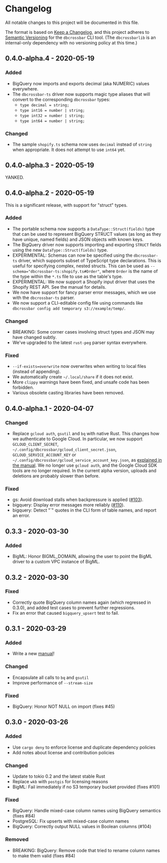 # Changelog

All notable changes to this project will be documented in this file.

The format is based on [Keep a Changelog](https://keepachangelog.com/en/1.0.0/), and this project adheres to [Semantic Versioning](https://semver.org/spec/v2.0.0.html) for the `dbcrossbar` CLI tool. (The `dbcrossbarlib` is an internal-only dependency with no versioning policy at this time.)

## 0.4.0-alpha.4 - 2020-05-19

### Added

- BigQuery now imports and exports decimal (aka NUMERIC) values everywhere.
- The `dbcrossbar-ts` driver now supports magic type aliases that will convert to the corresponding `dbcrossbar` types:
  - `type decimal = string;`
  - `type int16 = number | string;`
  - `type int32 = number | string;`
  - `type int64 = number | string;`

### Changed

- The sample `shopify.ts` schema now uses `decimal` instead of `string` when appropriate. It does not attempt to use `int64` yet.

## 0.4.0-alpha.3 - 2020-05-19

YANKED.

## 0.4.0-alpha.2 - 2020-05-19

This is a significant release, with support for "struct" types.

### Added

- The portable schema now supports a `DataType::Struct(fields)` type that can be used to represent BigQuery STRUCT values (as long as they have unique, named fields) and JSON objects with known keys.
- The BigQuery driver now supports importing and exporting `STRUCT` fields using the new `DataType::Struct(fields)` type.
- EXPERIMENTAL: Schemas can now be specified using the `dbcrossbar-ts` driver, which supports subset of TypeScript type declarations. This is useful for specifying complex, nested structs. This can be used as `--schema="dbcrossbar-ts:shopify.ts#Order"`, where `Order` is the name of the type within the `*.ts` file to use as the table's type.
- EXPERIMENTAL: We now support a Shopify input driver that uses the Shopify REST API. See the manual for details.
- We now have support for fancy parser error messages, which we use with the `dbcrossbar-ts` parser.
- We now support a CLI-editable config file using commands like `dbcrossbar config add temporary s3://example/temp/`.

### Changed

- BREAKING: Some corner cases involving struct types and JSON may have changed subtly.
- We've upgraded to the latest `rust-peg` parser syntax everywhere.

### Fixed

- `--if-exists=overwrite` now overwrites when writing to local files (instead of appending).
- We automatically create `~/.local/share` if it does not exist.
- More `clippy` warnings have been fixed, and unsafe code has been forbidden.
- Various obsolete casting libraries have been removed.

## 0.4.0-alpha.1 - 2020-04-07

### Changed

- Replace `gcloud auth`, `gsutil` and `bq` with native Rust. This changes how we authenticate to Google Cloud. In particular, we now support `GCLOUD_CLIENT_SECRET`, `~/.config/dbcrossbar/gcloud_client_secret.json`, `GCLOUD_SERVICE_ACCOUNT_KEY` or `~/.config/dbcrossbar/gcloud_service_account_key.json`, as [explained in the manual](https://www.dbcrossbar.org/gs.html#configuration--authentication). We no longer use `gcloud auth`, and the Google Cloud SDK tools are no longer required. In the current alpha version, uploads and deletions are probably slower than before.

### Fixed

- gs: Avoid download stalls when backpressure is applied ([#103](https://github.com/dbcrossbar/dbcrossbar/issues/102)).
- bigquery: Display error messages more reliably ([#110](https://github.com/dbcrossbar/dbcrossbar/issues/110)).
- bigquery: Detect "\`" quotes in the CLI form of table names, and report an error.

## 0.3.3 - 2020-03-30

### Added

- BigML: Honor BIGML_DOMAIN, allowing the user to point the BigML driver to a custom VPC instance of BigML.

## 0.3.2 - 2020-03-30

### Fixed

- Correctly quote BigQuery column names again (which regressed in 0.3.0), and added test cases to prevent further regressions.
- Fix an error that caused `bigquery_upsert` test to fail.

## 0.3.1 - 2020-03-29

### Added

- Write a new [manual](https://www.dbcrossbar.org/)!

### Changed

- Encapsulate all calls to `bq` and `gsutil`
- Improve performance of `--stream-size`

### Fixed

- BigQuery: Honor NOT NULL on import (fixes #45)

## 0.3.0 - 2020-03-26

### Added

- Use `cargo deny` to enforce license and duplicate dependency policies
- Add notes about license and contribution policies

### Changed

- Update to tokio 0.2 and the latest stable Rust
- Replace `wkb` with `postgis` for licensing reasons
- BigML: Fail immediately if no S3 temporary bucket provided (fixes #101)

### Fixed

- BigQuery: Handle mixed-case column names using BigQuery semantics (fixes #84)
- PostgreSQL: Fix upserts with mixed-case column names
- BigQuery: Correctly output NULL values in Boolean columns (#104)

### Removed

- BREAKING: BigQuery: Remove code that tried to rename column names to make them valid (fixes #84)
